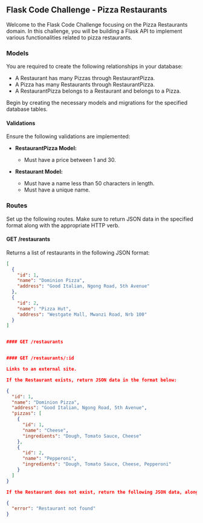 ## Flask Code Challenge - Pizza Restaurants

Welcome to the Flask Code Challenge focusing on the Pizza Restaurants domain. In this challenge, you will be building a Flask API to implement various functionalities related to pizza restaurants.

### Models

You are required to create the following relationships in your database:

- A Restaurant has many Pizzas through RestaurantPizza.
- A Pizza has many Restaurants through RestaurantPizza.
- A RestaurantPizza belongs to a Restaurant and belongs to a Pizza.

Begin by creating the necessary models and migrations for the specified database tables.


#### Validations

Ensure the following validations are implemented:

- **RestaurantPizza Model:**
  - Must have a price between 1 and 30.

- **Restaurant Model:**
  - Must have a name less than 50 characters in length.
  - Must have a unique name.

### Routes

Set up the following routes. Make sure to return JSON data in the specified format along with the appropriate HTTP verb.

#### GET /restaurants

Returns a list of restaurants in the following JSON format:

```json
[
  {
    "id": 1,
    "name": "Dominion Pizza",
    "address": "Good Italian, Ngong Road, 5th Avenue"
  },
  {
    "id": 2,
    "name": "Pizza Hut",
    "address": "Westgate Mall, Mwanzi Road, Nrb 100"
  }
]


#### GET /restaurants


#### GET /restaurants/:id

Links to an external site.

If the Restaurant exists, return JSON data in the format below:

{
  "id": 1,
  "name": "Dominion Pizza",
  "address": "Good Italian, Ngong Road, 5th Avenue",
  "pizzas": [
    {
      "id": 1,
      "name": "Cheese",
      "ingredients": "Dough, Tomato Sauce, Cheese"
    },
    {
      "id": 2,
      "name": "Pepperoni",
      "ingredients": "Dough, Tomato Sauce, Cheese, Pepperoni"
    }
  ]
}

If the Restaurant does not exist, return the following JSON data, along with the appropriate HTTP status code:

{
  "error": "Restaurant not found"
}

